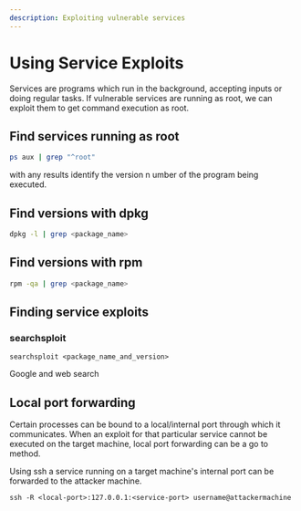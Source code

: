 ```yaml
---
description: Exploiting vulnerable services
---
```


# Using Service Exploits

Services are programs which run in the background, accepting inputs or doing regular tasks. If vulnerable services are running as root, we can exploit them to get command execution as root.

## Find services running as root

```bash
ps aux | grep "^root"
```

with any results identify the version n umber of the program being executed.

## Find versions with dpkg

```bash
dpkg -l | grep <package_name> 
```

## Find versions with rpm

```bash
rpm -qa | grep <package_name>
```

## Finding service exploits

### searchsploit

```
searchsploit <package_name_and_version>
```

Google and web search

## Local port forwarding

Certain processes can be bound to a local/internal port through which it communicates. When an exploit for that particular service cannot be executed on the target machine, local port forwarding can be a go to method.

Using ssh a service running on a target machine's internal port can be forwarded to the attacker machine.

```
ssh -R <local-port>:127.0.0.1:<service-port> username@attackermachine
```



